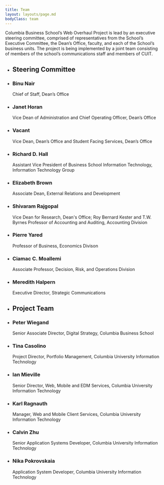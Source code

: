 ```yaml
---
title: Team
layout: layouts/page.md
bodyClass: team
---
```


Columbia Business School’s Web Overhaul Project is lead by an executive steering committee, comprised of representatives from the School’s Executive Committee, the Dean’s Office, faculty, and each of the School’s business units. The project is being implemented by a joint team consisting of members of the school’s communications staff and members of CUIT. 

<ul>
<li id="steering-committee">
<h2>Steering Committee</h2>

<li>
<h3>Binu Nair</h3>
<p>Chief of Staff, Dean’s Office</p>
</li>

<li>
<h3>Janet Horan</h3>
<p>Vice Dean of Administration and Chief Operating Officer, Dean’s Office</p>
</li>

<li>
<h3>Vacant</h3>
<p>Vice Dean, Dean’s Office and Student Facing Services, Dean’s Office</p>
</li>

<li>
<h3>Richard D. Hall</h3>
<p>Assistant Vice President of Business School Information Technology, Information Technology Group</p>
</li>

<li>
<h3>Elizabeth Brown</h3>
<p>Associate Dean, External Relations and Development</p>
</li>

<li>
<h3>Shivaram Rajgopal</h3>
<p>Vice Dean for Research, Dean's Office; Roy Bernard Kester and T.W. Byrnes Professor of Accounting and Auditing, Accounting Division</p>
</li>

<li>
<h3>Pierre Yared</h3>
<p>Professor of Business, Economics Divison</p>
</li>

<li>
<h3>Ciamac C. Moallemi</h3>
<p>Associate Professor, Decision, Risk, and Operations Division</p>
</li>

<li>
<h3>Meredith Halpern</h3>
<p>Executive Director, Strategic Communications</p>
</li>
</li>

<li>
<h2 id="project-team">Project Team</h2>

<li>
<h3>Peter Wiegand</h3>
<p>Senior Associate Director, Digital Strategy, Columbia Business School</p>
</li>

<li>
<h3>Tina Casolino</h3>
<p>Project Director, Portfolio Management, Columbia University Information Technology</p>
</li>

<li>
<h3>Ian Mieville</h3>
<p>Senior Director, Web, Mobile and EDM Services, Columbia University Information Technology</p>
</li>

<li>
<h3>Karl Ragnauth</h3>
<p>Manager, Web and Mobile Client Services, Columbia University Information Technology</p>
</li>

<li>
<h3>Calvin Zhu</h3>
<p>Senior Application Systems Developer, Columbia University Information Technology</p>
</li>

<li>
<h3>Nika Pokrovskaia</h3>
<p>Application System Developer, Columbia University Information Technology</p>
</li>
</li>
</ul>